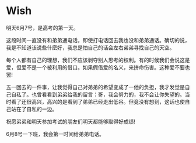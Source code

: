 Wish
====

明天6月7号，是高考的第一天。

这段时间一直没有和弟弟通电话，即使打电话回去我也没和弟弟通话。确切的说，我是不知道该说些什麽好，我总是怕自己的话会左右弟弟寻找自己的天空。

每个人都有自己的理想，我们不应该剥夺别人思考的权利。有的时候我们会说这是爱，但爱不是一个被利用的借口。如果假借爱的名义，来拼命伤害。这种爱不要也罢!

五一回去的一件事，让我觉得自己对弟弟的希望变成了一他的负担，我才发觉是自己自私了。也曾看看到弟弟给我的留言：哥，我会努力的，我不会让你失望的。当时看了还很高兴，高兴的是看到了弟弟已经走出低谷。但竟没有想到，这话也使自己站在了自私的一边。

祝愿弟弟和明天参加考试的朋友们明天都能够取得好成绩!

6月8号一下班，我会第一时间给弟弟电话。